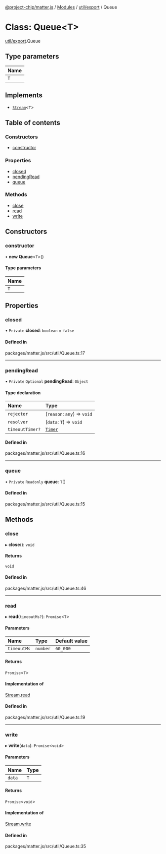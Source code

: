 [@project-chip/matter.js](../README.md) / [Modules](../modules.md) / [util/export](../modules/util_export.md) / Queue

# Class: Queue<T\>

[util/export](../modules/util_export.md).Queue

## Type parameters

| Name |
| :------ |
| `T` |

## Implements

- [`Stream`](../interfaces/util_export.Stream.md)<`T`\>

## Table of contents

### Constructors

- [constructor](util_export.Queue.md#constructor)

### Properties

- [closed](util_export.Queue.md#closed)
- [pendingRead](util_export.Queue.md#pendingread)
- [queue](util_export.Queue.md#queue)

### Methods

- [close](util_export.Queue.md#close)
- [read](util_export.Queue.md#read)
- [write](util_export.Queue.md#write)

## Constructors

### constructor

• **new Queue**<`T`\>()

#### Type parameters

| Name |
| :------ |
| `T` |

## Properties

### closed

• `Private` **closed**: `boolean` = `false`

#### Defined in

packages/matter.js/src/util/Queue.ts:17

___

### pendingRead

• `Private` `Optional` **pendingRead**: `Object`

#### Type declaration

| Name | Type |
| :------ | :------ |
| `rejecter` | (`reason`: `any`) => `void` |
| `resolver` | (`data`: `T`) => `void` |
| `timeoutTimer?` | [`Timer`](../interfaces/time_export.Timer.md) |

#### Defined in

packages/matter.js/src/util/Queue.ts:16

___

### queue

• `Private` `Readonly` **queue**: `T`[]

#### Defined in

packages/matter.js/src/util/Queue.ts:15

## Methods

### close

▸ **close**(): `void`

#### Returns

`void`

#### Defined in

packages/matter.js/src/util/Queue.ts:46

___

### read

▸ **read**(`timeoutMs?`): `Promise`<`T`\>

#### Parameters

| Name | Type | Default value |
| :------ | :------ | :------ |
| `timeoutMs` | `number` | `60_000` |

#### Returns

`Promise`<`T`\>

#### Implementation of

[Stream](../interfaces/util_export.Stream.md).[read](../interfaces/util_export.Stream.md#read)

#### Defined in

packages/matter.js/src/util/Queue.ts:19

___

### write

▸ **write**(`data`): `Promise`<`void`\>

#### Parameters

| Name | Type |
| :------ | :------ |
| `data` | `T` |

#### Returns

`Promise`<`void`\>

#### Implementation of

[Stream](../interfaces/util_export.Stream.md).[write](../interfaces/util_export.Stream.md#write)

#### Defined in

packages/matter.js/src/util/Queue.ts:35
